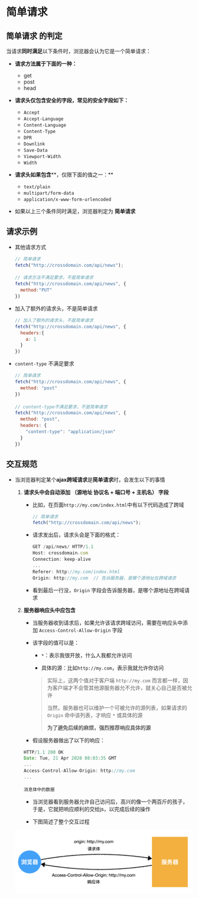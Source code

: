 # 简单请求

## 简单请求 的判定

当请求**同时满足**以下条件时，浏览器会认为它是一个简单请求：

+ **请求方法属于下面的一种：**

  + get
  + post
  + head

+ **请求头仅包含安全的字段，常见的安全字段如下：**

  + `Accept`
  + `Accept-Language`
  + `Content-Language`
  + `Content-Type`
  + `DPR`
  + `Downlink`
  + `Save-Data`
  + `Viewport-Width`
  + `Width`

+ **请求头如果包含****，仅限下面的值之一：** ​

  + `text/plain`
  + `multipart/form-data`
  + `application/x-www-form-urlencoded`

+ 如果以上三个条件同时满足，浏览器判定为 **简单请求**

## 请求示例

+ 其他请求方式

  ```javascript
  // 简单请求
  fetch("http://crossdomain.com/api/news");

  // 请求方法不满足要求，不是简单请求
  fetch("http://crossdomain.com/api/news", {
    method:"PUT"
  })
  ```

+ 加入了额外的请求头，不是简单请求

  ```javascript
  // 加入了额外的请求头，不是简单请求
  fetch("http://crossdomain.com/api/news", {
    headers:{
      a: 1
    }
  })
  ```

+ `content-type` 不满足要求

  ```javascript
  // 简单请求
  fetch("http://crossdomain.com/api/news", {
    method: "post"
  })

  // content-type不满足要求，不是简单请求
  fetch("http://crossdomain.com/api/news", {
    method: "post",
    headers: {
      "content-type": "application/json"
    }
  })
  ```

## 交互规范

+ 当浏览器判定某个**ajax跨域请求**是**简单请求**时，会发生以下的事情

  1. **请求头中会自动添加  （源地址 协议名 + 端口号 + 主机名） 字段**

       + 比如，在页面`http://my.com/index.html`中有以下代码造成了跨域

         ```javascript
         // 简单请求
         fetch("http://crossdomain.com/api/news");
         ```

       + 请求发出后，请求头会是下面的格式：

         ```javascript
         GET /api/news/ HTTP/1.1
         Host: crossdomain.com
         Connection: keep-alive
         ...
         Referer: http://my.com/index.html
         Origin: http://my.com  // 告诉服务器，是哪个源地址在跨域请求
         ```

       + 看到最后一行没，`Origin` 字段会告诉服务器，是哪个源地址在跨域请求

  2. **服务器响应头中应包含**

       + 当服务器收到请求后，如果允许该请求跨域访问，需要在响应头中添加 `Access-Control-Allow-Origin` 字段

       + 该字段的值可以是：

          + `*`：表示我很开放，什么人我都允许访问

          + 具体的源：比如`http://my.com`，表示我就允许你访问

          > 实际上，这两个值对于客户端 `http://my.com` 而言都一样，因为客户端才不会管其他源服务器允不允许，就关心自己是否被允许
          >
          > 当然，服务器也可以维护一个可被允许的源列表，如果请求的 `Origin` 命中该列表，才响应 `*` 或具体的源
          >
          > **为了避免后续的麻烦，强烈推荐响应具体的源**

       + 假设服务器做出了以下的响应：

        ```javascript
        HTTP/1.1 200 OK
        Date: Tue, 21 Apr 2020 08:03:35 GMT
        ...
        Access-Control-Allow-Origin: http://my.com
        ...

        消息体中的数据
        ```

       + 当浏览器看到服务器允许自己访问后，高兴的像一个两百斤的孩子，于是，它就把响应顺利的交给js，以完成后续的操作

       + 下图简述了整个交互过程

    ![image2](image/image2.png)
